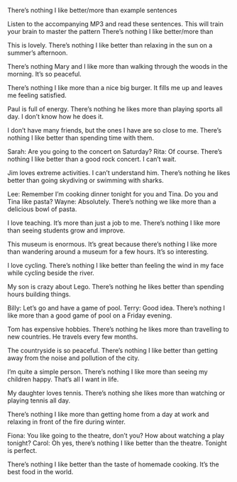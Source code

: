 There’s nothing I like better/more than example sentences

Listen to the accompanying MP3 and read these sentences. This will train your brain to master the pattern There’s nothing I like better/more than

This is lovely. There’s nothing I like better than relaxing in the sun on a summer’s afternoon.

There’s nothing Mary and I like more than walking through the woods in the morning. It’s so peaceful.

There’s nothing I like more than a nice big burger. It fills me up and leaves me feeling satisfied.

Paul is full of energy. There’s nothing he likes more than playing sports all day. I don’t know how he does it.

I don’t have many friends, but the ones I have are so close to me. There’s nothing I like better than spending time with them.

Sarah: Are you going to the concert on Saturday?
Rita: Of course. There’s nothing I like better than a good rock concert. I can’t wait.

Jim loves extreme activities. I can’t understand him. There’s nothing he likes better than going skydiving or swimming with sharks.

Lee: Remember I’m cooking dinner tonight for you and Tina. Do you and Tina like pasta?
Wayne: Absolutely. There’s nothing we like more than a delicious bowl of pasta.

I love teaching. It’s more than just a job to me. There’s nothing I like more than seeing students grow and improve.

This museum is enormous. It’s great because there’s nothing I like more than wandering around a museum for a few hours. It’s so interesting.

I love cycling. There’s nothing I like better than feeling the wind in my face while cycling beside the river.

My son is crazy about Lego. There’s nothing he likes better than spending hours building things.

Billy: Let’s go and have a game of pool.
Terry: Good idea. There’s nothing I like more than a good game of pool on a Friday evening.

Tom has expensive hobbies. There’s nothing he likes more than travelling to new countries. He travels every few months.

The countryside is so peaceful. There’s nothing I like better than getting away from the noise and pollution of the city.

I’m quite a simple person. There’s nothing I like more than seeing my children happy. That’s all I want in life.

My daughter loves tennis. There’s nothing she likes more than watching or playing tennis all day.

There’s nothing I like more than getting home from a day at work and relaxing in front of the fire during winter.

Fiona: You like going to the theatre, don’t you? How about watching a play tonight?
Carol: Oh yes, there’s nothing I like better than the theatre. Tonight is perfect.

There’s nothing I like better than the taste of homemade cooking. It’s the best food in the world.
